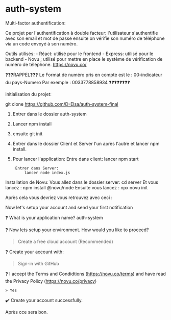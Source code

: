 # auth-system
Multi-factor authentification:

Ce projet per l'authentification à double facteur: l'utilisateur s'authentifie avec son email et mot de passe ensuite  on vérifie son numéro de téléphone via un code envoyé à son numéro.

Outils utilisés:
    - Réact: utilisé pour le frontend
    - Express: utilisé pour le backend
    - Novu ; utilisé pour mettre en place le système de vérification de numéro de téléphone. https://novu.co/

❓❓❓RAPPEL❓❓❓
    Le Format de numéro pris en compte est le : 00-indicateur du pays-Numero
    Par exemple : 0033778858934
❓❓❓❓❓❓❓❓

initialisation du projet:

git clone https://github.com/D-Elsa/auth-system-final

1) Entrer dans le dossier auth-system
2) Lancer npm install
3) ensuite git init
4) Entrer dans le dossier Client et Server l'un après l'autre et lancer npm install.
5) Pour lancer l'application:
        Entre dans client:
            lancer npm start
        
        Entrer dans Server:
            lancer node index.js


Installation de Novu:
    Vous allez dans le dossier server: cd server
    Et vous lancez :
        npm install @novu/node 
    Ensuite vous lancez :
        npx novu init

Après cela vous devriez vous retrouvez avec ceci :

Now let's setup your account and send your first notification

❓ What is your application name? auth-system

❓ Now lets setup your environment. How would you like to proceed?

   > Create a free cloud account (Recommended)

❓ Create your account with:

   > Sign-in with GitHub

❓ I accept the Terms and Condidtions (https://novu.co/terms) and have read the Privacy Policy (https://novu.co/privacy)

    > Yes

✔️ Create your account successfully.

Après cce sera bon.
